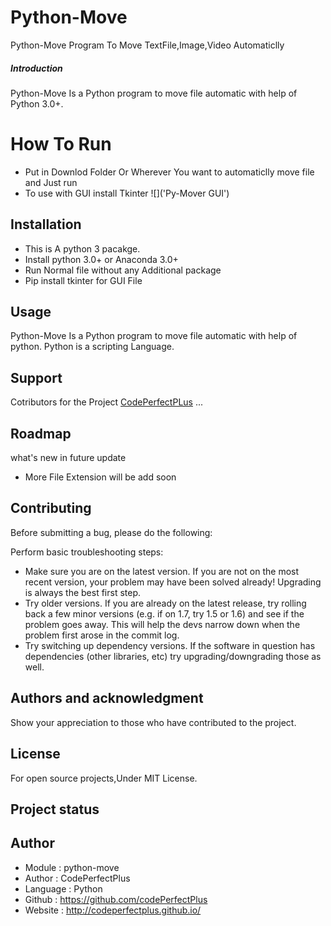 # Python-Move
 Python-Move Program To Move TextFile,Image,Video Automaticlly

##### Introduction
Python-Move Is a Python program to move file automatic with help of Python 3.0+.

# How To Run 
 - Put in Downlod Folder Or Wherever You want to automaticlly move file and Just run
 - To use with GUI install Tkinter
![]('Py-Mover GUI')

## Installation

- This is A python 3 pacakge.
- Install python 3.0+ or Anaconda 3.0+
- Run Normal file without any Additional package
-  Pip install tkinter for GUI File
## Usage
Python-Move Is a Python program to move file automatic with help of python.
Python is a scripting Language.

## Support
Cotributors for the Project
[CodePerfectPLus](https://github.com/codePerfectPlus)
...

## Roadmap
what's new in future update
- More File Extension will be add soon

## Contributing
Before submitting a bug, please do the following:

Perform basic troubleshooting steps:

- Make sure you are on the latest version. If you are not on the most recent version, your problem may have been solved already! Upgrading is always the best first step.
- Try older versions. If you are already on the latest release, try rolling back a few minor versions (e.g. if on 1.7, try 1.5 or 1.6) and see if the problem goes away. This will help the devs narrow down when the problem first arose in the commit log.
- Try switching up dependency versions. If the software in question has dependencies (other libraries, etc) try upgrading/downgrading those as well.

## Authors and acknowledgment
Show your appreciation to those who have contributed to the project.

## License
For open source projects,Under MIT License.

## Project status

## Author
- Module : python-move
- Author  : CodePerfectPlus
- Language : Python
- Github : https://github.com/codePerfectPlus
- Website : http://codeperfectplus.github.io/

